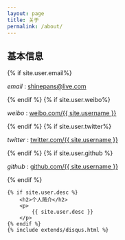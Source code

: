 ```yaml
---
layout: page
title: 关于
permalink: /about/
--- 
```

<div class="about">
	<h2>基本信息</h2>
	{% if site.user.email%}
	<p>
		<em>email</em> : <a href="mailto:{{ site.user.email }}">shinepans@live.com</a>
	</p>
	{% endif %}
	{% if site.user.weibo%}
	<p>
		<em>weibo</em> : <a href="{{ site.user.weibo }}">weibo.com/{{ site.username }}</a>
	</p>
	{% endif %}
	{% if site.user.twitter%}
	<p>
		<em>twitter</em> : <a href="{{ site.user.twitter }}">twitter.com/{{ site.username }}</a>
	</p>
	{% endif %}
	{% if site.user.github %}
	<p>
		<em>github</em> : <a href="{{ site.user.github}} ">github.com/{{ site.username }}</a>
	</p>
	{% endif %}

	{% if site.user.desc %}
		<h2>个人简介</h2>
		<p>
			{{ site.user.desc }}
		</p>
	{% endif %}
	{% include extends/disqus.html %}
</div>

